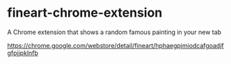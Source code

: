 # fineart-chrome-extension
A Chrome extension that shows a random famous painting in your new tab

https://chrome.google.com/webstore/detail/fineart/hphaegpjmiodcafgoadjfgfpjjpklnfb
